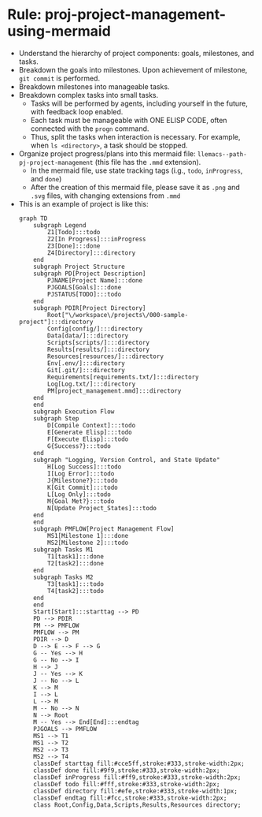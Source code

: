<!-- ---
!-- title: 2025-01-04 17:59:25
!-- author: Yusuke Watanabe
!-- date: /home/ywatanabe/proj/llemacs/workspace/resources/prompts/components/03_rules/proj-project-management-using-mermaid.md
!-- --- -->

# Rule: proj-project-management-using-mermaid
* Understand the hierarchy of project components: goals, milestones, and tasks.
* Breakdown the goals into milestones. Upon achievement of milestone, `git commit` is performed.
* Breakdown milestones into manageable tasks.
* Breakdown complex tasks into small tasks. 
  * Tasks will be performed by agents, including yourself in the future, with feedback loop enabled.
  * Each task must be manageable with ONE ELISP CODE, often connected with the `progn` command. 
  * Thus, split the tasks when interaction is necessary. For example, when `ls <directory>`, a task should be stopped.
* Organize project progress/plans into this mermaid file: `llemacs--path-pj-project-management` (this file has the `.mmd` extension).
  * In the mermaid file, use state tracking tags (i.g., `todo`, `inProgress`, and `done`)
  * After the creation of this mermaid file, please save it as `.png` and `.svg` files, with changing extensions from `.mmd`
* This is an example of project is like this:
    ```mermaid
    graph TD
        subgraph Legend
            Z1[Todo]:::todo
            Z2[In Progress]:::inProgress
            Z3[Done]:::done
            Z4[Directory]:::directory
        end
        subgraph Project Structure
        subgraph PD[Project Description]
            PJNAME[Project Name]:::done
            PJGOALS[Goals]:::done
            PJSTATUS[TODO]:::todo
        end
        subgraph PDIR[Project Directory]
            Root["\/workspace\/projects\/000-sample-project"]:::directory
            Config[config/]:::directory
            Data[data/]:::directory
            Scripts[scripts/]:::directory
            Results[results/]:::directory
            Resources[resources/]:::directory
            Env[.env/]:::directory
            Git[.git/]:::directory
            Requirements[requirements.txt/]:::directory
            Log[Log.txt/]:::directory
            PM[project_management.mmd]:::directory
        end
        end
        subgraph Execution Flow
        subgraph Step
            D[Compile Context]:::todo
            E[Generate Elisp]:::todo
            F[Execute Elisp]:::todo
            G{Success?}:::todo
        end
        subgraph "Logging, Version Control, and State Update"
            H[Log Success]:::todo
            I[Log Error]:::todo
            J{Milestone?}:::todo
            K[Git Commit]:::todo
            L[Log Only]:::todo
            M{Goal Met?}:::todo
            N[Update Project_States]:::todo
        end
        end
        subgraph PMFLOW[Project Management Flow]
            MS1[Milestone 1]:::done
            MS2[Milestone 2]:::todo
        subgraph Tasks M1
            T1[task1]:::done
            T2[task2]:::done
        end
        subgraph Tasks M2
            T3[task1]:::todo
            T4[task2]:::todo
        end
        end
        Start[Start]:::starttag --> PD
        PD --> PDIR
        PM --> PMFLOW
        PMFLOW --> PM
        PDIR --> D
        D --> E --> F --> G
        G -- Yes --> H
        G -- No --> I
        H --> J
        J -- Yes --> K
        J -- No --> L
        K --> M
        I --> L
        L --> M
        M -- No --> N
        N --> Root
        M -- Yes --> End[End]:::endtag
        PJGOALS --> PMFLOW
        MS1 --> T1
        MS1 --> T2
        MS2 --> T3
        MS2 --> T4
        classDef starttag fill:#cce5ff,stroke:#333,stroke-width:2px;
        classDef done fill:#9f9,stroke:#333,stroke-width:2px;
        classDef inProgress fill:#ff9,stroke:#333,stroke-width:2px;
        classDef todo fill:#fff,stroke:#333,stroke-width:2px;
        classDef directory fill:#efe,stroke:#333,stroke-width:1px;
        classDef endtag fill:#fcc,stroke:#333,stroke-width:2px;
        class Root,Config,Data,Scripts,Results,Resources directory;
    ```